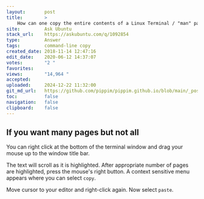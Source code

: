 ```yaml
---
layout:       post
title:        >
    How can one copy the entire contents of a Linux Terminal / "man" pages to a a text editor (gedit in this instance)?
site:         Ask Ubuntu
stack_url:    https://askubuntu.com/q/1092854
type:         Answer
tags:         command-line copy
created_date: 2018-11-14 12:47:16
edit_date:    2020-06-12 14:37:07
votes:        "2 "
favorites:    
views:        "14,964 "
accepted:     
uploaded:     2024-12-22 11:32:00
git_md_url:   https://github.com/pippim/pippim.github.io/blob/main/_posts/2018/2018-11-14-How-can-one-copy-the-entire-contents-of-a-Linux-Terminal-_-_man_-pages-to-a-a-text-editor-_gedit-in-this-instance__.md
toc:          false
navigation:   false
clipboard:    false
---
```


## If you want many pages but not all

You can right click at the bottom of the terminal window and drag your mouse up to the window title bar.

The text will scroll as it is highlighted. After appropriate number of pages are highlighted, press the mouse's right button. A context sensitive menu appears where you can select `copy`.

Move cursor to your editor and right-click again. Now select `paste`.

